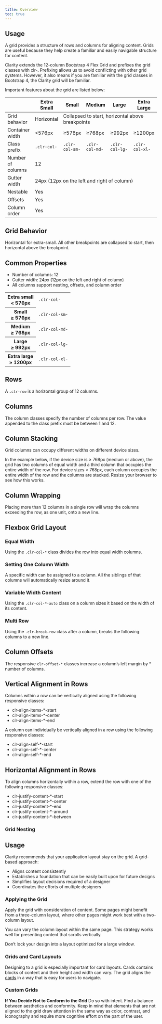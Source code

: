 ```yaml
---
title: Overview
toc: true
---
```


## Usage

A grid provides a structure of rows and columns for aligning content. Grids are useful because they help create a familiar and easily navigable structure for content.

Clarity extends the 12-column Bootstrap 4 Flex Grid and prefixes the grid classes with clr-. Prefixing allows us to avoid conflicting with other grid systems. However, it also means if you are familiar with the grid classes in Bootstrap 4, the Clarity grid will be familiar.

Important features about the grid are listed below:

<table class="table hidden-xs-down">
<thead>
<tr>
    <th class="left"></th>
    <th class="left">Extra Small</th>
    <th class="left">Small</th>
    <th class="left">Medium</th>
    <th class="left">Large</th>
    <th class="left">Extra Large</th>
</tr>
</thead>
<tbody>
<tr>
    <td class="left">Grid behavior</td>
    <td class="left">Horizontal</td>
    <td class="left" colspan="4">Collapsed to start, horizontal above breakpoints</td>
</tr>
<tr>
    <td class="left">Container width</td>
    <td class="left">&lt;576px</td>
    <td class="left">≥576px</td>
    <td class="left">≥768px</td>
    <td class="left">≥992px</td>
    <td class="left">≥1200px</td>
</tr>
<tr>
    <td class="left">Class prefix</td>
    <td class="left"><code class="clr-code">.clr-col-</code></td>
    <td class="left"><code class="clr-code">.clr-col-sm-</code></td>
    <td class="left"><code class="clr-code">.clr-col-md-</code></td>
    <td class="left"><code class="clr-code">.clr-col-lg-</code></td>
    <td class="left"><code class="clr-code">.clr-col-xl-</code></td>
</tr>
<tr>
    <td class="left">Number of columns</td>
    <td class="left" colspan="5">12</td>
</tr>
<tr>
    <td class="left">Gutter width</td>
    <td class="left" colspan="5">24px (12px on the left and right of column)</td>
</tr>
<tr>
    <td class="left">Nestable</td>
    <td class="left" colspan="5">Yes</td>
</tr>
<tr>
    <td class="left">Offsets</td>
    <td class="left" colspan="5">Yes</td>
</tr>
<tr>
    <td class="left">Column order</td>
    <td class="left" colspan="5">Yes</td>
</tr>
</tbody>
</table>

## Grid Behavior

Horizontal for extra-small. All other breakpoints are collapsed to start, then horizontal above the breakpoint.

## Common Properties

- Number of columns: 12
- Gutter width: 24px (12px on the left and right of column)
- All columns support nesting, offsets, and column order

<table class="table-vertical table">
<tr>
    <th>
        Extra small<br/> &lt; 576px
    </th>
    <td>
        <code class="clr-code">.clr-col-</code>
    </td>
</tr>
<tr>
    <th>
        Small<br/> &ge; 576px
    </th>
    <td>
        <code class="clr-code">.clr-col-sm-</code>
    </td>
</tr>
<tr>
    <th>
        Medium<br/> &ge; 768px
    </th>
    <td>
        <code class="clr-code">.clr-col-md-</code>
    </td>
</tr>
<tr>
    <th>
        Large<br/> &ge; 992px
    </th>
    <td>
        <code class="clr-code">.clr-col-lg-</code>
    </td>
</tr>
<tr>
    <th>
        Extra large<br/> &ge; 1200px
    </th>
    <td>
        <code class="clr-code">.clr-col-xl-</code>
    </td>
</tr>
</table>

## Rows

A `.clr-row` is a horizontal group of 12 columns.

## Columns

The column classes specify the number of columns per row. The value appended to the class prefix must be between 1 and 12.

<doc-demo src="/demos/grid/column-1-ng.html" demo="/demos/grid/column-1-css.html" />

<doc-demo src="/demos/grid/1-12-ng.html" demo="/demos/grid/1-12-css.html" />

## Column Stacking

Grid columns can occupy different widths on different device sizes.

In the example below, if the device size is ≥ 768px (medium or above), the grid has two columns of equal width and a third column that occupies the entire width of the row. For device sizes < 768px, each column occupies the entire width of the row and the columns are stacked. Resize your browser to see how this works.

<doc-demo src="/demos/grid/col-stack-ng.html" demo="/demos/grid/col-stack-css.html" />

## Column Wrapping

Placing more than 12 columns in a single row will wrap the columns exceeding the row, as one unit, onto a new line.
<doc-demo src="/demos/grid/col-wrapping-ng.html" demo="/demos/grid/col-wrapping-css.html" />

## Flexbox Grid Layout

### Equal Width

Using the `.clr-col-*` class divides the row into equal width columns.

<doc-demo src="/demos/grid/flex-grid-ng.html" demo="/demos/grid/flex-grid-css.html" />

### Setting One Column Width

A specific width can be assigned to a column. All the siblings of that columns will automatically resize around it.
<doc-demo src="/demos/grid/1-col-width-ng.html" demo="/demos/grid/1-col-width-css.html" />
<doc-demo src="/demos/grid/1-col-width-auto-ng.html" demo="/demos/grid/1-col-width-auto-css.html" />

### Variable Width Content

Using the `.clr-col-*-auto` class on a column sizes it based on the width of its content.
<doc-demo src="/demos/grid/variable-width-content-ng.html" demo="/demos/grid/variable-width-content-css.html" />

### Multi Row

Using the `.clr-break-row` class after a column, breaks the following columns to a new line.
<doc-demo src="/demos/grid/multi-row-ng.html" demo="/demos/grid/multi-row-css.html" />

## Column Offsets

The responsive `clr-offset-*` classes increase a column’s left margin by \* number of columns.
<doc-demo src="/demos/grid/col-offset-ng.html" demo="/demos/grid/col-offset-css.html" />

## Vertical Alignment in Rows

Columns within a row can be vertically aligned using the following responsive classes:

- clr-align-items-\*-start
- clr-align-items-\*-center
- clr-align-items-\*-end

<doc-demo src="/demos/grid/vert-align-ng.html" demo="/demos/grid/vert-align-css.html" />

A column can individually be vertically aligned in a row using the following responsive classes:

- clr-align-self-\*-start
- clr-align-self-\*-center
- clr-align-self-\*-end
  <doc-demo src="/demos/grid/self-align-ng.html" demo="/demos/grid/self-align-css.html" />

## Horizontal Alignment in Rows

To align columns horizontally within a row, extend the row with one of the following responsive classes:

- clr-justify-content-\*-start
- clr-justify-content-\*-center
- clr-justify-content-\*-end
- clr-justify-content-\*-around
- clr-justify-content-\*-between

<doc-demo src="/demos/grid/horizontal-alignments-ng.html" demo="/demos/grid/horizontal-alignments-css.html" />

### Grid Nesting

<doc-demo src="/demos/grid/grid-nesting-ng.html" demo="/demos/grid/grid-nesting-css.html" />

## Usage

Clarity recommends that your application layout stay on the grid. A grid-based approach:

- Aligns content consistently
- Establishes a foundation that can be easily built upon for future designs
- Simplifies layout decisions required of a designer
- Coordinates the efforts of multiple designers

### Applying the Grid

Apply the grid with consideration of content. Some pages might benefit from a three-column layout, where other pages might work best with a two-column layout.

You can vary the column layout within the same page. This strategy works well for presenting content that scrolls vertically.

Don’t lock your design into a layout optimized for a large window.

### Grids and Card Layouts

Designing to a grid is especially important for card layouts. Cards contains blocks of content and their height and width can vary. The grid aligns the [cards](/components/card) in a way that is easy for users to navigate.

### Custom Grids

**If You Decide Not to Conform to the Grid**
Do so with intent. Find a balance between aesthetics and conformity. Keep in mind that elements that are not aligned to the grid draw attention in the same way as color, contrast, and iconography and require more cognitive effort on the part of the user.
